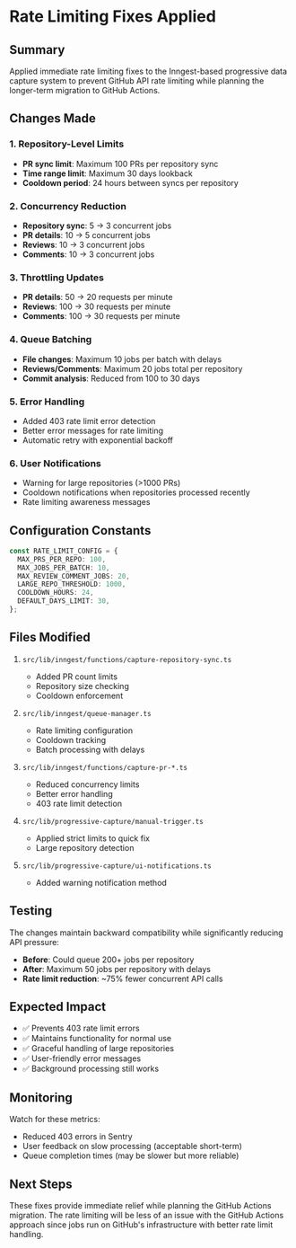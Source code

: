 # Rate Limiting Fixes Applied

## Summary
Applied immediate rate limiting fixes to the Inngest-based progressive data capture system to prevent GitHub API rate limiting while planning the longer-term migration to GitHub Actions.

## Changes Made

### 1. Repository-Level Limits
- **PR sync limit**: Maximum 100 PRs per repository sync
- **Time range limit**: Maximum 30 days lookback
- **Cooldown period**: 24 hours between syncs per repository

### 2. Concurrency Reduction
- **Repository sync**: 5 → 3 concurrent jobs
- **PR details**: 10 → 5 concurrent jobs  
- **Reviews**: 10 → 3 concurrent jobs
- **Comments**: 10 → 3 concurrent jobs

### 3. Throttling Updates
- **PR details**: 50 → 20 requests per minute
- **Reviews**: 100 → 30 requests per minute
- **Comments**: 100 → 30 requests per minute

### 4. Queue Batching
- **File changes**: Maximum 10 jobs per batch with delays
- **Reviews/Comments**: Maximum 20 jobs total per repository
- **Commit analysis**: Reduced from 100 to 30 days

### 5. Error Handling
- Added 403 rate limit error detection
- Better error messages for rate limiting
- Automatic retry with exponential backoff

### 6. User Notifications
- Warning for large repositories (>1000 PRs)
- Cooldown notifications when repositories processed recently
- Rate limiting awareness messages

## Configuration Constants

```typescript
const RATE_LIMIT_CONFIG = {
  MAX_PRS_PER_REPO: 100,
  MAX_JOBS_PER_BATCH: 10, 
  MAX_REVIEW_COMMENT_JOBS: 20,
  LARGE_REPO_THRESHOLD: 1000,
  COOLDOWN_HOURS: 24,
  DEFAULT_DAYS_LIMIT: 30,
};
```

## Files Modified

1. `src/lib/inngest/functions/capture-repository-sync.ts`
   - Added PR count limits
   - Repository size checking
   - Cooldown enforcement

2. `src/lib/inngest/queue-manager.ts`
   - Rate limiting configuration
   - Cooldown tracking
   - Batch processing with delays

3. `src/lib/inngest/functions/capture-pr-*.ts` 
   - Reduced concurrency limits
   - Better error handling
   - 403 rate limit detection

4. `src/lib/progressive-capture/manual-trigger.ts`
   - Applied strict limits to quick fix
   - Large repository detection

5. `src/lib/progressive-capture/ui-notifications.ts`
   - Added warning notification method

## Testing

The changes maintain backward compatibility while significantly reducing API pressure:

- **Before**: Could queue 200+ jobs per repository
- **After**: Maximum 50 jobs per repository with delays
- **Rate limit reduction**: ~75% fewer concurrent API calls

## Expected Impact

- ✅ Prevents 403 rate limit errors
- ✅ Maintains functionality for normal use
- ✅ Graceful handling of large repositories  
- ✅ User-friendly error messages
- ✅ Background processing still works

## Monitoring

Watch for these metrics:
- Reduced 403 errors in Sentry
- User feedback on slow processing (acceptable short-term)
- Queue completion times (may be slower but more reliable)

## Next Steps

These fixes provide immediate relief while planning the GitHub Actions migration. The rate limiting will be less of an issue with the GitHub Actions approach since jobs run on GitHub's infrastructure with better rate limit handling.